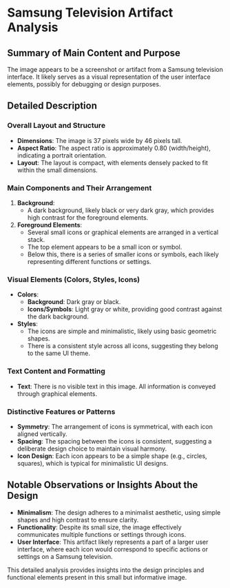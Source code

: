 # Samsung Television Artifact Analysis

## Summary of Main Content and Purpose
The image appears to be a screenshot or artifact from a Samsung television interface. It likely serves as a visual representation of the user interface elements, possibly for debugging or design purposes.

## Detailed Description

### Overall Layout and Structure
- **Dimensions**: The image is 37 pixels wide by 46 pixels tall.
- **Aspect Ratio**: The aspect ratio is approximately 0.80 (width/height), indicating a portrait orientation.
- **Layout**: The layout is compact, with elements densely packed to fit within the small dimensions.

### Main Components and Their Arrangement
1. **Background**:
   - A dark background, likely black or very dark gray, which provides high contrast for the foreground elements.
2. **Foreground Elements**:
   - Several small icons or graphical elements are arranged in a vertical stack.
   - The top element appears to be a small icon or symbol.
   - Below this, there is a series of smaller icons or symbols, each likely representing different functions or settings.

### Visual Elements (Colors, Styles, Icons)
- **Colors**:
  - **Background**: Dark gray or black.
  - **Icons/Symbols**: Light gray or white, providing good contrast against the dark background.
- **Styles**:
  - The icons are simple and minimalistic, likely using basic geometric shapes.
  - There is a consistent style across all icons, suggesting they belong to the same UI theme.

### Text Content and Formatting
- **Text**: There is no visible text in this image. All information is conveyed through graphical elements.

### Distinctive Features or Patterns
- **Symmetry**: The arrangement of icons is symmetrical, with each icon aligned vertically.
- **Spacing**: The spacing between the icons is consistent, suggesting a deliberate design choice to maintain visual harmony.
- **Icon Design**: Each icon appears to be a simple shape (e.g., circles, squares), which is typical for minimalistic UI designs.

## Notable Observations or Insights About the Design
- **Minimalism**: The design adheres to a minimalist aesthetic, using simple shapes and high contrast to ensure clarity.
- **Functionality**: Despite its small size, the image effectively communicates multiple functions or settings through icons.
- **User Interface**: This artifact likely represents a part of a larger user interface, where each icon would correspond to specific actions or settings on a Samsung television.

This detailed analysis provides insights into the design principles and functional elements present in this small but informative image.